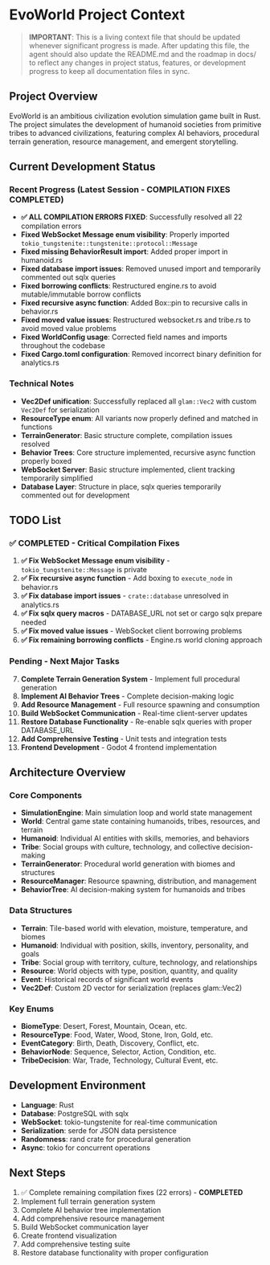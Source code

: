 # EvoWorld Project Context

> **IMPORTANT**: This is a living context file that should be updated whenever significant progress is made. After updating this file, the agent should also update the README.md and the roadmap in docs/ to reflect any changes in project status, features, or development progress to keep all documentation files in sync.

## Project Overview
EvoWorld is an ambitious civilization evolution simulation game built in Rust. The project simulates the development of humanoid societies from primitive tribes to advanced civilizations, featuring complex AI behaviors, procedural terrain generation, resource management, and emergent storytelling.

## Current Development Status

### Recent Progress (Latest Session - COMPILATION FIXES COMPLETED)
- **✅ ALL COMPILATION ERRORS FIXED**: Successfully resolved all 22 compilation errors
- **Fixed WebSocket Message enum visibility**: Properly imported `tokio_tungstenite::tungstenite::protocol::Message`
- **Fixed missing BehaviorResult import**: Added proper import in humanoid.rs
- **Fixed database import issues**: Removed unused import and temporarily commented out sqlx queries
- **Fixed borrowing conflicts**: Restructured engine.rs to avoid mutable/immutable borrow conflicts
- **Fixed recursive async function**: Added Box::pin to recursive calls in behavior.rs
- **Fixed moved value issues**: Restructured websocket.rs and tribe.rs to avoid moved value problems
- **Fixed WorldConfig usage**: Corrected field names and imports throughout the codebase
- **Fixed Cargo.toml configuration**: Removed incorrect binary definition for analytics.rs

### Technical Notes
- **Vec2Def unification**: Successfully replaced all `glam::Vec2` with custom `Vec2Def` for serialization
- **ResourceType enum**: All variants now properly defined and matched in functions
- **TerrainGenerator**: Basic structure complete, compilation issues resolved
- **Behavior Trees**: Core structure implemented, recursive async function properly boxed
- **WebSocket Server**: Basic structure implemented, client tracking temporarily simplified
- **Database Layer**: Structure in place, sqlx queries temporarily commented out for development

## TODO List

### ✅ COMPLETED - Critical Compilation Fixes
1. **✅ Fix WebSocket Message enum visibility** - `tokio_tungstenite::Message` is private
2. **✅ Fix recursive async function** - Add boxing to `execute_node` in behavior.rs
3. **✅ Fix database import issues** - `crate::database` unresolved in analytics.rs
4. **✅ Fix sqlx query macros** - DATABASE_URL not set or cargo sqlx prepare needed
5. **✅ Fix moved value issues** - WebSocket client borrowing problems
6. **✅ Fix remaining borrowing conflicts** - Engine.rs world cloning approach

### Pending - Next Major Tasks
7. **Complete Terrain Generation System** - Implement full procedural generation
8. **Implement AI Behavior Trees** - Complete decision-making logic
9. **Add Resource Management** - Full resource spawning and consumption
10. **Build WebSocket Communication** - Real-time client-server updates
11. **Restore Database Functionality** - Re-enable sqlx queries with proper DATABASE_URL
12. **Add Comprehensive Testing** - Unit tests and integration tests
13. **Frontend Development** - Godot 4 frontend implementation

## Architecture Overview

### Core Components
- **SimulationEngine**: Main simulation loop and world state management
- **World**: Central game state containing humanoids, tribes, resources, and terrain
- **Humanoid**: Individual AI entities with skills, memories, and behaviors
- **Tribe**: Social groups with culture, technology, and collective decision-making
- **TerrainGenerator**: Procedural world generation with biomes and structures
- **ResourceManager**: Resource spawning, distribution, and management
- **BehaviorTree**: AI decision-making system for humanoids and tribes

### Data Structures
- **Terrain**: Tile-based world with elevation, moisture, temperature, and biomes
- **Humanoid**: Individual with position, skills, inventory, personality, and goals
- **Tribe**: Social group with territory, culture, technology, and relationships
- **Resource**: World objects with type, position, quantity, and quality
- **Event**: Historical records of significant world events
- **Vec2Def**: Custom 2D vector for serialization (replaces glam::Vec2)

### Key Enums
- **BiomeType**: Desert, Forest, Mountain, Ocean, etc.
- **ResourceType**: Food, Water, Wood, Stone, Iron, Gold, etc.
- **EventCategory**: Birth, Death, Discovery, Conflict, etc.
- **BehaviorNode**: Sequence, Selector, Action, Condition, etc.
- **TribeDecision**: War, Trade, Technology, Cultural Event, etc.

## Development Environment
- **Language**: Rust
- **Database**: PostgreSQL with sqlx
- **WebSocket**: tokio-tungstenite for real-time communication
- **Serialization**: serde for JSON data persistence
- **Randomness**: rand crate for procedural generation
- **Async**: tokio for concurrent operations

## Next Steps
1. ✅ Complete remaining compilation fixes (22 errors) - **COMPLETED**
2. Implement full terrain generation system
3. Complete AI behavior tree implementation
4. Add comprehensive resource management
5. Build WebSocket communication layer
6. Create frontend visualization
7. Add comprehensive testing suite
8. Restore database functionality with proper configuration